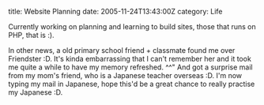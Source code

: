 title: Website Planning
date: 2005-11-24T13:43:00Z
category: Life

Currently working on planning and learning to build sites, those that runs on PHP, that is :).

In other news, a old primary school friend + classmate found me over Friendster :D. It's kinda embarrassing that I can't remember her and it took me quite a while to have my memory refreshed. ^^" And got a surprise mail from my mom's friend, who is a Japanese teacher overseas :D. I'm now typing my mail in Japanese, hope this'd be a great chance to really practise my Japanese :D.
